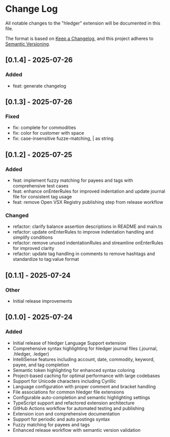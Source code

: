 # Change Log

All notable changes to the "hledger" extension will be documented in this file.

The format is based on [Keep a Changelog](https://keepachangelog.com/en/1.0.0/),
and this project adheres to [Semantic Versioning](https://semver.org/spec/v2.0.0.html).

## [0.1.4] - 2025-07-26

### Added
- feat: generate changelog

## [0.1.3] - 2025-07-26

### Fixed
- fix: complete for commodities
- fix: color for customer with space
- fix: case-insensitive fuzze-matching, | as string

## [0.1.2] - 2025-07-25

### Added
- feat: implement fuzzy matching for payees and tags with comprehensive test cases
- feat: enhance onEnterRules for improved indentation and update journal file for consistent tag usage
- feat: remove Open VSX Registry publishing step from release workflow

### Changed
- refactor: clarify balance assertion descriptions in README and main.ts
- refactor: update onEnterRules to improve indentation handling and simplify conditions
- refactor: remove unused indentationRules and streamline onEnterRules for improved clarity
- refactor: update tag handling in comments to remove hashtags and standardize to tag:value format

## [0.1.1] - 2025-07-24

### Other
- Initial release improvements

## [0.1.0] - 2025-07-24

### Added
- Initial release of hledger Language Support extension
- Comprehensive syntax highlighting for hledger journal files (.journal, .hledger, .ledger)
- IntelliSense features including account, date, commodity, keyword, payee, and tag completion
- Semantic token highlighting for enhanced syntax coloring
- Project-based caching for optimal performance with large codebases
- Support for Unicode characters including Cyrillic
- Language configuration with proper comment and bracket handling
- File associations for common hledger file extensions
- Configurable auto-completion and semantic highlighting settings
- TypeScript support and refactored extension architecture
- GitHub Actions workflow for automated testing and publishing
- Extension icon and comprehensive documentation
- Support for periodic and auto postings syntax
- Fuzzy matching for payees and tags
- Enhanced release workflow with semantic version validation
